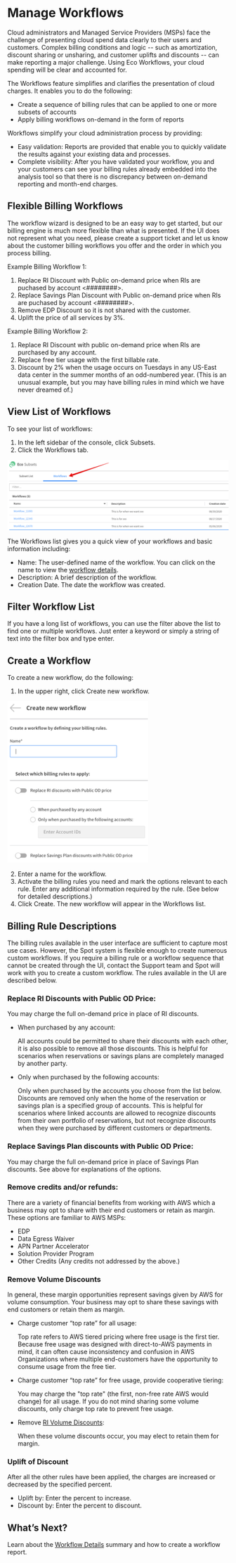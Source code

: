 # Manage Workflows

Cloud administrators and Managed Service Providers (MSPs) face the challenge of presenting cloud spend data clearly to their users and customers. Complex billing conditions and logic -- such as amortization, discount sharing or unsharing, and customer uplifts and discounts -- can make reporting a major challenge. Using Eco Workflows, your cloud spending will be clear and accounted for.

The Workflows feature simplifies and clarifies the presentation of cloud charges. It enables you to do the following:

- Create a sequence of billing rules that can be applied to one or more subsets of accounts
- Apply billing workflows on-demand in the form of reports

Workflows simplify your cloud administration process by providing:

- Easy validation: Reports are provided that enable you to quickly validate the results against your existing data and processes.
- Complete visibility: After you have validated your workflow, you and your customers can see your billing rules already embedded into the analysis tool so that there is no discrepancy between on-demand reporting and month-end charges.

## Flexible Billing Workflows

The workflow wizard is designed to be an easy way to get started, but our billing engine is much more flexible than what is presented. If the UI does not represent what you need, please create a support ticket and let us know about the customer billing workflows you offer and the order in which you process billing.

Example Billing Workflow 1:

1. Replace RI Discount with Public on-demand price when RIs are puchased by account <########>.
2. Replace Savings Plan Discount with Public on-demand price when RIs are puchased by account <########>.
3. Remove EDP Discount so it is not shared with the customer.
4. Uplift the price of all services by 3%.

Example Billing Workflow 2:

1. Replace RI Discount with public on-demand price when RIs are purchased by any account.
2. Replace free tier usage with the first billable rate.
3. Discount by 2% when the usage occurs on Tuesdays in any US-East data center in the summer months of an odd-numbered year. (This is an unusual example, but you may have billing rules in mind which we have never dreamed of.)

## View List of Workflows

To see your list of workflows:

1. In the left sidebar of the console, click Subsets.
2. Click the Workflows tab.

<img src="/eco/_media/tutorials-manage-workflows-01.png" />

The Workflows list gives you a quick view of your workflows and basic information including:

- Name: The user-defined name of the workflow. You can click on the name to view the [workflow details](eco/tutorials/view-workflow-details).
- Description: A brief description of the workflow.
- Creation Date. The date the workflow was created.

## Filter Workflow List

If you have a long list of workflows, you can use the filter above the list to find one or multiple workflows. Just enter a keyword or simply a string of text into the filter box and type enter.

## Create a Workflow

To create a new workflow, do the following:

1. In the upper right, click Create new workflow.

<img src="/eco/_media/tutorials-manage-workflows-02.png" width="320" height="368" />

2. Enter a name for the workflow.
3. Activate the billing rules you need and mark the options relevant to each rule. Enter any additional information required by the rule. (See below for detailed descriptions.)
4. Click Create. The new workflow will appear in the Workflows list.

## Billing Rule Descriptions

The billing rules available in the user interface are sufficient to capture most use cases. However, the Spot system is flexible enough to create numerous custom workflows. If you require a billing rule or a workflow sequence that cannot be created through the UI, contact the Support team and Spot will work with you to create a custom workflow. The rules available in the UI are described below.

### Replace RI Discounts with Public OD Price:

You may charge the full on-demand price in place of RI discounts.

- When purchased by any account:

  All accounts could be permitted to share their discounts with each other, it is also possible to remove all those discounts. This is helpful for scenarios when reservations or savings plans are completely managed by another party.

- Only when purchased by the following accounts:

  Only when purchased by the accounts you choose from the list below. Discounts are removed only when the home of the reservation or savings plan is a specified group of accounts. This is helpful for scenarios where linked accounts are allowed to recognize discounts from their own portfolio of reservations, but not recognize discounts when they were purchased by different customers or departments.

### Replace Savings Plan discounts with Public OD Price:

You may charge the full on-demand price in place of Savings Plan discounts. See above for explanations of the options.

### Remove credits and/or refunds:

There are a variety of financial benefits from working with AWS which a business may opt to share with their end customers or retain as margin. These options are familiar to AWS MSPs:

- EDP
- Data Egress Waiver
- APN Partner Accelerator
- Solution Provider Program
- Other Credits (Any credits not addressed by the above.)

### Remove Volume Discounts

In general, these margin opportunities represent savings given by AWS for volume consumption. Your business may opt to share these savings with end customers or retain them as margin.

- Charge customer “top rate” for all usage:

  Top rate refers to AWS tiered pricing where free usage is the first tier. Because free usage was designed with direct-to-AWS payments in mind, it can often cause inconsistency and confusion in AWS Organizations where multiple end-customers have the opportunity to consume usage from the free tier.

- Charge customer “top rate” for free usage, provide cooperative tiering:

  You may charge the "top rate" (the first, non-free rate AWS would change) for all usage. If you do not mind sharing some volume discounts, only charge top rate to prevent free usage.

- Remove [RI Volume Discounts](https://aws.amazon.com/ec2/pricing/reserved-instances/pricing/#Amazon_EC2_Standard_Reserved_Instance_Volume_Discounts):

  When these volume discounts occur, you may elect to retain them for margin.

### Uplift of Discount

After all the other rules have been applied, the charges are increased or decreased by the specified percent.

- Uplift by: Enter the percent to increase.
- Discount by: Enter the percent to discount.

## What’s Next?

Learn about the [Workflow Details](eco/tutorials/view-workflow-details) summary and how to create a workflow report.
